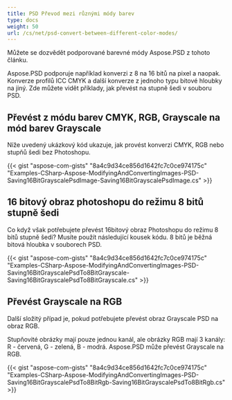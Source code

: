 ```yaml
---
title: PSD Převod mezi různými módy barev
type: docs
weight: 50
url: /cs/net/psd-convert-between-different-color-modes/
---
```


Můžete se dozvědět podporované barevné módy Aspose.PSD z tohoto článku.

Aspose.PSD podporuje například konverzi z 8 na 16 bitů na pixel a naopak. Konverze profilů ICC CMYK a další konverze z jednoho typu bitové hloubky na jiný. Zde můžete vidět příklady, jak převést na stupně šedi v souboru PSD.
## **Převést z módu barev CMYK, RGB, Grayscale na mód barev Grayscale**
Níže uvedený ukázkový kód ukazuje, jak provést konverzi CMYK, RGB nebo stupňů šedi bez Photoshopu.

{{< gist "aspose-com-gists" "8a4c9d34ce856d1642fc7c0ce974175c" "Examples-CSharp-Aspose-ModifyingAndConvertingImages-PSD-Saving16BitGrayscalePsdImage-Saving16BitGrayscalePsdImage.cs" >}}
## **16 bitový obraz photoshopu do režimu 8 bitů stupně šedi**
Co když však potřebujete převést 16bitový obraz Photoshopu do režimu 8 bitů stupně šedi? Musíte použít následující kousek kódu. 8 bitů je běžná bitová hloubka v souborech PSD.

{{< gist "aspose-com-gists" "8a4c9d34ce856d1642fc7c0ce974175c" "Examples-CSharp-Aspose-ModifyingAndConvertingImages-PSD-Saving16BitGrayscalePsdTo8BitGrayscale-Saving16BitGrayscalePsdTo8BitGrayscale.cs" >}}
## **Převést Grayscale na RGB**
Další složitý případ je, pokud potřebujete převést obraz Grayscale PSD na obraz RGB.

Stupňovité obrázky mají pouze jednou kanál, ale obrázky RGB mají 3 kanály: R - červená, G - zelená, B - modrá. Aspose.PSD může převést Grayscale na RGB.

{{< gist "aspose-com-gists" "8a4c9d34ce856d1642fc7c0ce974175c" "Examples-CSharp-Aspose-ModifyingAndConvertingImages-PSD-Saving16BitGrayscalePsdTo8BitRgb-Saving16BitGrayscalePsdTo8BitRgb.cs" >}}
